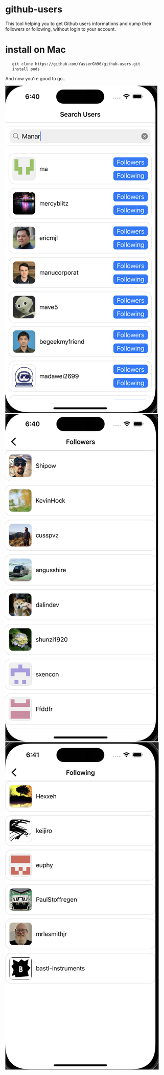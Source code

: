 # github-users

This tool helping you to get Github users informations and dump their followers or following, without login to your account.


# install on Mac
```
   git clone https://github.com/YasserGh96/github-users.git
   install pods
```
And now you're good to go..

<img src="Images/Index.png" alt="Index Page" title="Index Page">

<img src="Images/Followers.png" alt="Followers Page" title="Followers Page">

<img src="Images/Following.png" alt="Followings Page" title="Following Page">
